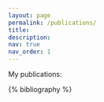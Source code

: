```yaml
---
layout: page
permalink: /publications/
title:
description:
nav: true
nav_order: 1
---
```


My publications:

<!-- _pages/publications.md -->
<div class="publications">

{% bibliography %}

</div>
